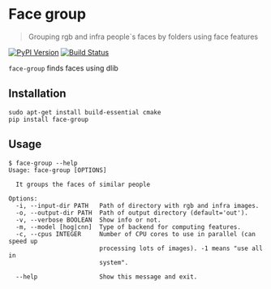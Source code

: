 # Face group
> Grouping rgb and infra people`s faces by folders using face features

[![PyPI Version][pypi-image]][pypi-url]
[![Build Status][build-image]][build-url]

`face-group` finds faces using dlib


## Installation
```
sudo apt-get install build-essential cmake
pip install face-group
```
## Usage
```
$ face-group --help
Usage: face-group [OPTIONS]

  It groups the faces of similar people

Options:
  -i, --input-dir PATH   Path of directory with rgb and infra images.
  -o, --output-dir PATH  Path of output directory (default='out').
  -v, --verbose BOOLEAN  Show info or not.
  -m, --model [hog|cnn]  Type of backend for computing features.
  -c, --cpus INTEGER     Number of CPU cores to use in parallel (can speed up
                         processing lots of images). -1 means "use all in
                         system".

  --help                 Show this message and exit.
```

<!-- Badges -->

[pypi-image]: https://img.shields.io/pypi/v/face-group
[pypi-url]: https://pypi.org/project/face-group/
[build-image]: https://github.com/Irlirion/face-group/actions/workflows/main.yml/badge.svg
[build-url]: https://github.com/Irlirion/face-group/actions/workflows/main.yml